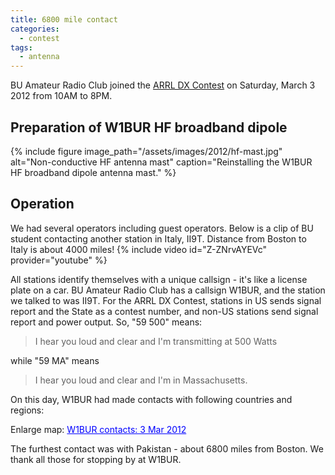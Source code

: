 ```yaml
---
title: 6800 mile contact
categories:
  - contest
tags:
  - antenna
---
```


BU Amateur Radio Club joined the [ARRL DX Contest](http://www.arrl.org/arrl-dx)  on Saturday, March 3 2012 from 10AM to 8PM.

## Preparation of W1BUR HF broadband dipole

{% include figure 
image_path="/assets/images/2012/hf-mast.jpg" 
alt="Non-conductive HF antenna mast" 
caption="Reinstalling the W1BUR HF broadband dipole antenna mast." %}

## Operation
We had several operators including guest operators.
Below is a clip of BU student contacting another station in Italy, II9T.
Distance from Boston to Italy is about 4000 miles!
{% include video id="Z-ZNrvAYEVc" provider="youtube" %}

All stations identify themselves with a unique callsign - it's like a license plate on a car. 
BU Amateur Radio Club has a callsign W1BUR, and the station we talked to was II9T.
For the ARRL DX Contest, stations in US sends signal report and the State as a contest number, and non-US stations send signal report and power output. So, "59 500" means: 

> I hear you loud and clear and I'm transmitting at 500 Watts

while "59 MA" means 
    
> I hear you loud and clear and I'm in Massachusetts.

On this day, W1BUR had made contacts with following countries and regions:

Enlarge map: 
<a style="color:#0000FF;text-align:left" href="https://maps.google.co.jp/maps/ms?msid=216117940890501581468.0004bb87e31d263a499bf&amp;msa=0&amp;hl=ja&amp;brcurrent=3,0x0:0x0,0&amp;ie=UTF8&amp;t=m&amp;ll=28.304381,-14.765625&amp;spn=149.896919,298.828125&amp;z=1&amp;source=embed">W1BUR contacts: 3 Mar 2012</a>

The furthest contact was with Pakistan - about 6800 miles from Boston.
We thank all those for stopping by at W1BUR.

